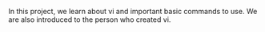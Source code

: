 In this project, we learn about vi and important basic commands to use. We are also introduced to the person who created vi.